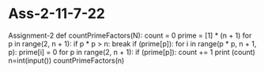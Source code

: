# Ass-2-11-7-22
Assignment-2
def countPrimeFactors(N):
    count = 0
    prime = [1] * (n + 1)
    for p in range(2, n + 1):
        if p * p > n:
            break
        if (prime[p]):
            for i in range(p * p, n + 1, p):
                prime[i] = 0
    for p in range(2, n + 1):
        if (prime[p]):
            count += 1
    print (count)
n=int(input())
countPrimeFactors(n)
